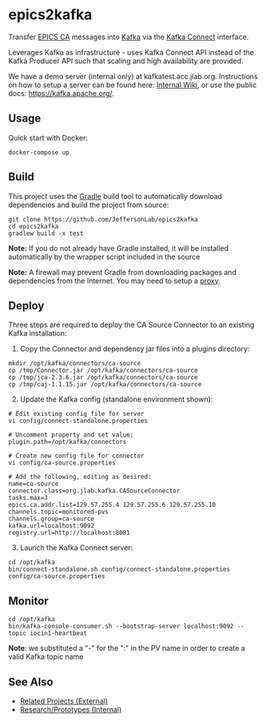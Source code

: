 # epics2kafka
Transfer [EPICS CA](https://epics-controls.org) messages into [Kafka](https://kafka.apache.org) via the [Kafka Connect](https://kafka.apache.org/documentation/#connect) interface.

Leverages Kafka as infrastructure - uses Kafka Connect API instead of the Kafka Producer API such that scaling and high availability are provided. 

We have a demo server (internal only) at kafkatest.acc.jlab.org.  Instructions on how to setup a server can be found here: [Internal Wiki](https://accwiki.acc.jlab.org/do/view/SysAdmin/ApacheKafka), or use the public docs:  https://kafka.apache.org/.

## Usage
Quick start with Docker:
```
docker-compose up
```

## Build
This project uses the [Gradle](https://gradle.org) build tool to automatically download dependencies and build the project from source:
````
git clone https://github.com/JeffersonLab/epics2kafka
cd epics2kafka
gradlew build -x test
````
__Note:__ If you do not already have Gradle installed, it will be installed automatically by the wrapper script included in the source 

__Note:__ A firewall may prevent Gradle from downloading packages and dependencies from the Internet.   You may need to setup a [proxy](https://github.com/JeffersonLab/jmyapi/wiki/JLab-Proxy).   

## Deploy
Three steps are required to deploy the CA Source Connector to an existing Kafka installation:

1. Copy the Connector and dependency jar files into a plugins directory:
```
mkdir /opt/kafka/connectors/ca-source
cp /tmp/Connector.jar /opt/kafka/connectors/ca-source
cp /tmp/jca-2.3.6.jar /opt/kafka/connectors/ca-source
cp /tmp/caj-1.1.15.jar /opt/kafka/connectors/ca-source
```
2. Update the Kafka config (standalone environment shown):
```
# Edit existing config file for server
vi config/connect-standalone.properties

# Uncomment property and set value:
plugin.path=/opt/kafka/connectors

# Create new config file for connector
vi config/ca-source.properties

# Add the following, editing as desired:
name=ca-source
connector.class=org.jlab.kafka.CASourceConnector
tasks.max=3
epics.ca.addr.list=129.57.255.4 129.57.255.6 129.57.255.10
channels.topic=monitored-pvs
channels.group=ca-source
kafka.url=localhost:9092
registry.url=http://localhost:8081
```

3. Launch the Kafka Connect server:
```
cd /opt/kafka
bin/connect-standalone.sh config/connect-standalone.properties config/ca-source.properties
```

## Monitor 
```
cd /opt/kafka
bin/kafka-console-consumer.sh --bootstrap-server localhost:9092 --topic iocin1-heartbeat
```
__Note__: we substituted a "-" for the ":" in the PV name in order to create a valid Kafka topic name
## See Also
   - [Related Projects (External)](https://github.com/JeffersonLab/epics2pulsar/wiki/Related-Projects-(External))
   - [Research/Prototypes (Internal)](https://github.com/JeffersonLab/epics2pulsar/wiki/Research-Prototype-Projects-(Internal))
